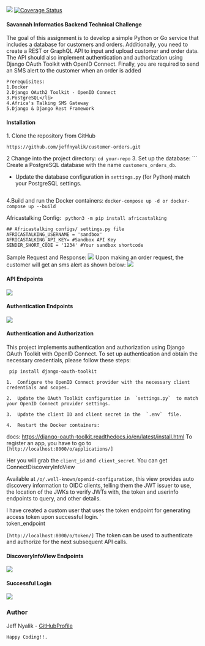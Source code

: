  ![](https://github.com/jeffnyalik/docker-summary/actions/workflows/python-app.yml/badge.svg) [![Coverage Status](https://coveralls.io/repos/github/jeffnyalik/docker-summary/badge.svg?branch=master)](https://coveralls.io/github/jeffnyalik/docker-summary?branch=master)
 <h4> Savannah Informatics Backend Technical Challenge</h4>

The goal of this assignment is to develop a simple Python or Go service that includes a database for customers and orders. 
Additionally, you need to create a REST or GraphQL API to input and upload customer and order data. The API should also implement authentication and authorization using Django OAuth Toolkit with OpenID Connect. Finally, you are required to send an SMS alert to the customer when an order is added

    Prerequisites:
    1.Docker
    2.Django OAuth2 Toolkit - OpenID Connect
    3.PostgreSQL</li>
    4.Africa's Talking SMS Gateway
    5.Django & Django Rest Framework

<h4>Installation</h4>
1. Clone the repository from GitHub

``` https://github.com/jeffnyalik/customer-orders.git ```

2 Change into the project directory:
	```cd your-repo```
3. Set up the database:
	``` 
Create a PostgreSQL database with the name  `customers_orders_db`.
-   Update the database configuration in  `settings.py`  (for Python)  match 		    your PostgreSQL settings.
	```
4.Build and run the Docker containers:
	``` docker-compose up -d or docker-compose up --build ```

Africastalking Config:
`` python3 -m pip install africastalking``
```
## Africastalking configs/ settings.py file
AFRICASTALKING_USERNAME = 'sandbox'
AFRICASTALKING_API_KEY= #Sandbox API Key
SENDER_SHORT_CODE = '1234' #Your sandbox shortcode
```
Sample Request and Response:
![](images/order_two.png)
Upon making an order request, the customer will get an sms alert as shown below:
![](images/order_one.png)

####  API Endpoints
![](images/apis.png)

####  Authentication Endpoints
![](images/auth_endpoints.png)

####  Authentication and Authorization
This project implements authentication and authorization using Django OAuth Toolkit with OpenID Connect. To set up authentication and obtain the necessary credentials, please follow these steps:

`` pip install django-oauth-toolkit``

```
1.  Configure the OpenID Connect provider with the necessary client credentials and scopes.
    
2.  Update the OAuth Toolkit configuration in  `settings.py`  to match your OpenID Connect provider settings.
    
3.  Update the client ID and client secret in the  `.env`  file.
    
4.  Restart the Docker containers:
```

docs: https://django-oauth-toolkit.readthedocs.io/en/latest/install.html
To register an app, you have to go to 
`[http://localhost:8000/o/applications/]`

Her you will grab the `client_id` and` client_secret`.
You can get ConnectDiscoveryInfoView

Available at  `/o/.well-known/openid-configuration`, this view provides auto discovery information to OIDC clients, telling them the JWT issuer to use, the location of the JWKs to verify JWTs with, the token and userinfo endpoints to query, and other details.

I have created a custom user that uses the token  endpoint for generating access token upon successful login.
`  
token_endpoint

`[http://localhost:8000/o/token/]`
The token can be used to authenticate and authorize for the next subsequent API calls.

#### DiscoveryInfoView Endpoints
![](images/openid_config.png)


#### Successful Login
![](images/login_success.png)


###  Author
Jeff Nyalik - <a href="https://github.com/jeffnyalik">GitHubProfile </a>

``Happy Coding!!.``